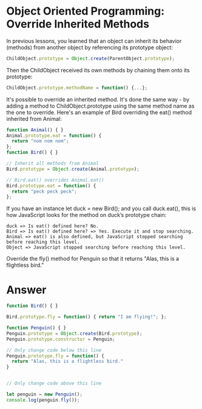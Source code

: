 # Object Oriented Programming: Override Inherited Methods

In previous lessons, you learned that an object can inherit its behavior (methods) from another object by referencing its prototype object:

```js
ChildObject.prototype = Object.create(ParentObject.prototype);
```

Then the ChildObject received its own methods by chaining them onto its prototype:

```js
ChildObject.prototype.methodName = function() {...};
```

It's possible to override an inherited method. It's done the same way - by adding a method to ChildObject.prototype using the same method name as the one to override. Here's an example of Bird overriding the eat() method inherited from Animal:

```js
function Animal() { }
Animal.prototype.eat = function() {
  return "nom nom nom";
};
function Bird() { }

// Inherit all methods from Animal
Bird.prototype = Object.create(Animal.prototype);

// Bird.eat() overrides Animal.eat()
Bird.prototype.eat = function() {
  return "peck peck peck";
};
```

If you have an instance let duck = new Bird(); and you call duck.eat(), this is how JavaScript looks for the method on duck’s prototype chain:

    duck => Is eat() defined here? No.
    Bird => Is eat() defined here? => Yes. Execute it and stop searching.
    Animal => eat() is also defined, but JavaScript stopped searching before reaching this level.
    Object => JavaScript stopped searching before reaching this level.

Override the fly() method for Penguin so that it returns "Alas, this is a flightless bird."


# Answer

```js
function Bird() { }

Bird.prototype.fly = function() { return "I am flying!"; };

function Penguin() { }
Penguin.prototype = Object.create(Bird.prototype);
Penguin.prototype.constructor = Penguin;

// Only change code below this line
Penguin.prototype.fly = function() {
  return "Alas, this is a flightless bird."
}


// Only change code above this line

let penguin = new Penguin();
console.log(penguin.fly());
```